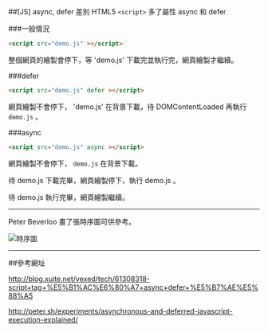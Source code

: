 ##[JS] async, defer 差別
HTML5 `<script>` 多了屬性 async  和 defer 

###一般情況

``` html
<script src="demo.js" ></script>
```

整個網頁的繪製會停下，等 'demo.js' 下載完並執行完，網頁繪製才繼續。

###defer

```html
<script src="demo.js" defer ></script>
```
網頁繪製不會停下， 'demo.js' 在背景下載，待 DOMContentLoaded 再執行 `demo.js` 。

###async

```html
<script src="demo.js" async ></script>
```
網頁繪製不會停下， `demo.js` 在背景下載。

待 demo.js 下載完畢，網頁繪製停下，執行 demo.js 。

待 demo.js 執行完畢，網頁繪製繼續。

------------------------

Peter Beverloo 畫了張時序圖可供參考。

![時序圖](http://peter.sh/wp-content/uploads/2010/09/execution2.jpg)

------------------------

##參考網址

http://blog.xuite.net/vexed/tech/61308318-script+tag+%E5%B1%AC%E6%80%A7+async+defer+%E5%B7%AE%E5%88%A5

http://peter.sh/experiments/asynchronous-and-deferred-javascript-execution-explained/
